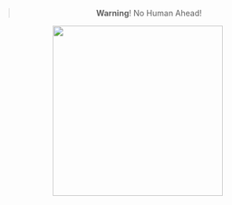 <div align="center">

> **Warning**! No Human Ahead!

<img src="https://avatars.githubusercontent.com/u/130659474" width="300" />
